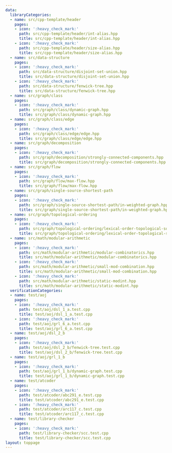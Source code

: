 ```yaml
---
data:
  libraryCategories:
  - name: src/cpp-template/header
    pages:
    - icon: ':heavy_check_mark:'
      path: src/cpp-template/header/int-alias.hpp
      title: src/cpp-template/header/int-alias.hpp
    - icon: ':heavy_check_mark:'
      path: src/cpp-template/header/size-alias.hpp
      title: src/cpp-template/header/size-alias.hpp
  - name: src/data-structure
    pages:
    - icon: ':heavy_check_mark:'
      path: src/data-structure/disjoint-set-union.hpp
      title: src/data-structure/disjoint-set-union.hpp
    - icon: ':heavy_check_mark:'
      path: src/data-structure/fenwick-tree.hpp
      title: src/data-structure/fenwick-tree.hpp
  - name: src/graph/class
    pages:
    - icon: ':heavy_check_mark:'
      path: src/graph/class/dynamic-graph.hpp
      title: src/graph/class/dynamic-graph.hpp
  - name: src/graph/class/edge
    pages:
    - icon: ':heavy_check_mark:'
      path: src/graph/class/edge/edge.hpp
      title: src/graph/class/edge/edge.hpp
  - name: src/graph/decomposition
    pages:
    - icon: ':heavy_check_mark:'
      path: src/graph/decomposition/strongly-connected-components.hpp
      title: src/graph/decomposition/strongly-connected-components.hpp
  - name: src/graph/flow
    pages:
    - icon: ':heavy_check_mark:'
      path: src/graph/flow/max-flow.hpp
      title: src/graph/flow/max-flow.hpp
  - name: src/graph/single-source-shortest-path
    pages:
    - icon: ':heavy_check_mark:'
      path: src/graph/single-source-shortest-path/in-weighted-graph.hpp
      title: src/graph/single-source-shortest-path/in-weighted-graph.hpp
  - name: src/graph/topological-ordering
    pages:
    - icon: ':heavy_check_mark:'
      path: src/graph/topological-ordering/lexical-order-topological-sort.hpp
      title: src/graph/topological-ordering/lexical-order-topological-sort.hpp
  - name: src/math/modular-arithmetic
    pages:
    - icon: ':heavy_check_mark:'
      path: src/math/modular-arithmetic/modular-combinatorics.hpp
      title: src/math/modular-arithmetic/modular-combinatorics.hpp
    - icon: ':heavy_check_mark:'
      path: src/math/modular-arithmetic/small-mod-combination.hpp
      title: src/math/modular-arithmetic/small-mod-combination.hpp
    - icon: ':heavy_check_mark:'
      path: src/math/modular-arithmetic/static-modint.hpp
      title: src/math/modular-arithmetic/static-modint.hpp
  verificationCategories:
  - name: test/aoj
    pages:
    - icon: ':heavy_check_mark:'
      path: test/aoj/dsl_1_a.test.cpp
      title: test/aoj/dsl_1_a.test.cpp
    - icon: ':heavy_check_mark:'
      path: test/aoj/grl_6_a.test.cpp
      title: test/aoj/grl_6_a.test.cpp
  - name: test/aoj/dsl_2_b
    pages:
    - icon: ':heavy_check_mark:'
      path: test/aoj/dsl_2_b/fenwick-tree.test.cpp
      title: test/aoj/dsl_2_b/fenwick-tree.test.cpp
  - name: test/aoj/grl_1_b
    pages:
    - icon: ':heavy_check_mark:'
      path: test/aoj/grl_1_b/dynamic-graph.test.cpp
      title: test/aoj/grl_1_b/dynamic-graph.test.cpp
  - name: test/atcoder
    pages:
    - icon: ':heavy_check_mark:'
      path: test/atcoder/abc291_e.test.cpp
      title: test/atcoder/abc291_e.test.cpp
    - icon: ':heavy_check_mark:'
      path: test/atcoder/arc117_c.test.cpp
      title: test/atcoder/arc117_c.test.cpp
  - name: test/library-checker
    pages:
    - icon: ':heavy_check_mark:'
      path: test/library-checker/scc.test.cpp
      title: test/library-checker/scc.test.cpp
layout: toppage
---
```


